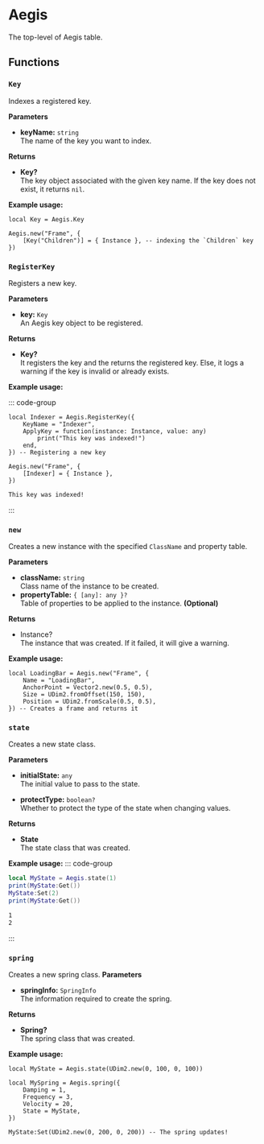 # Aegis

The top-level of Aegis table.

## Functions

### `Key`

Indexes a registered key.

**Parameters**

- **keyName:** `string`\
  The name of the key you want to index.

**Returns**

- **Key?**\
  The key object associated with the given key name. If the key does not exist, it returns `nil`.

**Example usage:**

```lua{1,4}
local Key = Aegis.Key

Aegis.new("Frame", {
	[Key("Children")] = { Instance }, -- indexing the `Children` key
})
```

### `RegisterKey`

Registers a new key.

**Parameters**

- **key:** `Key`\
  An Aegis key object to be registered.

**Returns**

- **Key?**\
  It registers the key and the returns the registered key. Else, it logs a warning if the key is invalid or already exists.

**Example usage:**

::: code-group

```lua{1,9} [Test.luau]
local Indexer = Aegis.RegisterKey({
	KeyName = "Indexer",
	ApplyKey = function(instance: Instance, value: any)
		print("This key was indexed!")
	end,
}) -- Registering a new key

Aegis.new("Frame", {
	[Indexer] = { Instance },
})
```

```txt [Output]
This key was indexed!
```

:::

### `new`

Creates a new instance with the specified `ClassName` and property table.

**Parameters**

- **className:** `string`\
  Class name of the instance to be created.
- **propertyTable:** `{ [any]: any }?`\
  Table of properties to be applied to the instance. **(Optional)**

**Returns**

- Instance?\
  The instance that was created. If it failed, it will give a warning.

**Example usage:**

```lua{1}
local LoadingBar = Aegis.new("Frame", {
	Name = "LoadingBar",
	AnchorPoint = Vector2.new(0.5, 0.5),
	Size = UDim2.fromOffset(150, 150),
	Position = UDim2.fromScale(0.5, 0.5),
}) -- Creates a frame and returns it
```

### `state`

Creates a new state class.

**Parameters**

- **initialState:** `any`\
  The initial value to pass to the state.

- **protectType:** `boolean?`\
  Whether to protect the type of the state when changing values.

**Returns**

- **State**\
  The state class that was created.

**Example usage:**
::: code-group

```lua [Test.luau]
local MyState = Aegis.state(1)
print(MyState:Get())
MyState:Set(2)
print(MyState:Get())
```

```txt [Output]
1
2
```

:::

### `spring`

Creates a new spring class.
**Parameters**

- **springInfo:** `SpringInfo`\
  The information required to create the spring.

**Returns**

- **Spring?**\
  The spring class that was created.

**Example usage:**

```lua{3,10}
local MyState = Aegis.state(UDim2.new(0, 100, 0, 100))

local MySpring = Aegis.spring({
	Damping = 1,
	Frequency = 3,
	Velocity = 20,
	State = MyState,
})

MyState:Set(UDim2.new(0, 200, 0, 200)) -- The spring updates!
```

